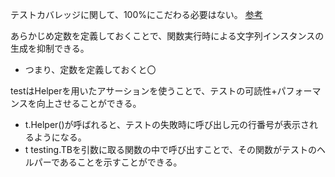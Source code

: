 テストカバレッジに関して、100%にこだわる必要はない。
[参考](https://forza.cocolog-nifty.com/blog/2021/07/post-5dff27.html#google_vignette)

あらかじめ定数を定義しておくことで、関数実行時による文字列インスタンスの生成を抑制できる。
- つまり、定数を定義しておくと〇

testはHelperを用いたアサーションを使うことで、テストの可読性+パフォーマンスを向上させることができる。
- t.Helper()が呼ばれると、テストの失敗時に呼び出し元の行番号が表示されるようになる。
- t testing.TBを引数に取る関数の中で呼び出すことで、その関数がテストのヘルパーであることを示すことができる。